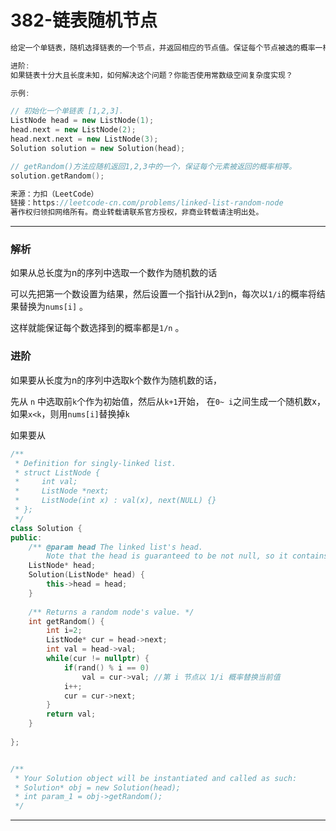 # 382-链表随机节点

```c++
给定一个单链表，随机选择链表的一个节点，并返回相应的节点值。保证每个节点被选的概率一样。

进阶:
如果链表十分大且长度未知，如何解决这个问题？你能否使用常数级空间复杂度实现？

示例:

// 初始化一个单链表 [1,2,3].
ListNode head = new ListNode(1);
head.next = new ListNode(2);
head.next.next = new ListNode(3);
Solution solution = new Solution(head);

// getRandom()方法应随机返回1,2,3中的一个，保证每个元素被返回的概率相等。
solution.getRandom();

来源：力扣（LeetCode）
链接：https://leetcode-cn.com/problems/linked-list-random-node
著作权归领扣网络所有。商业转载请联系官方授权，非商业转载请注明出处。
```

---

### 解析

如果从总长度为n的序列中选取一个数作为随机数的话

可以先把第一个数设置为结果，然后设置一个指针i从2到n，每次以`1/i`的概率将结果替换为`nums[i]` 。

这样就能保证每个数选择到的概率都是`1/n` 。

### 进阶

如果要从长度为n的序列中选取k个数作为随机数的话，

先从 `n` 中选取前`k`个作为初始值，然后从`k+1`开始， 在`0~ i`之间生成一个随机数x，如果`x<k`，则用`nums[i]`替换掉`k`

如果要从

```c++
/**
 * Definition for singly-linked list.
 * struct ListNode {
 *     int val;
 *     ListNode *next;
 *     ListNode(int x) : val(x), next(NULL) {}
 * };
 */
class Solution {
public:
    /** @param head The linked list's head.
        Note that the head is guaranteed to be not null, so it contains at least one node. */
    ListNode* head;
    Solution(ListNode* head) {
        this->head = head;
    }
    
    /** Returns a random node's value. */
    int getRandom() {
        int i=2;
        ListNode* cur = head->next;
        int val = head->val;
        while(cur != nullptr) {
            if(rand() % i == 0) 
                val = cur->val; //第 i 节点以 1/i 概率替换当前值
            i++;
            cur = cur->next;
        }
        return val;
    }
    
};


/**
 * Your Solution object will be instantiated and called as such:
 * Solution* obj = new Solution(head);
 * int param_1 = obj->getRandom();
 */
```

---



